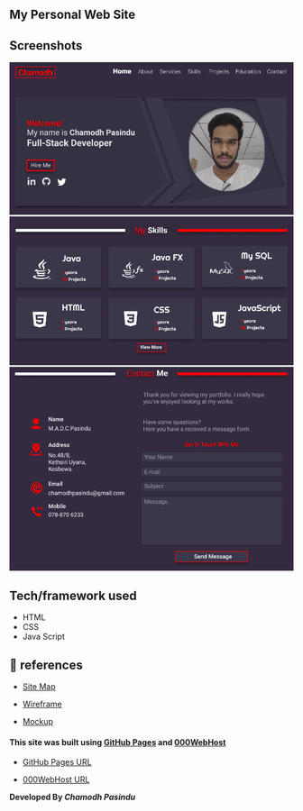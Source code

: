 
## My Personal Web Site


## Screenshots

![Image of Myprofile](assets/images/portfolio1.png)
![Image of Myprofile](assets/images/portfolio3.png)
![Image of Myprofile](assets/images/portfolio2.png)

## Tech/framework used
* HTML
* CSS
* Java Script

## :link: references

* [Site Map](https://www.gloomaps.com/e7KqyYzowP)

* [Wireframe](https://wireframe.cc/42HeXW)

* [Mockup](https://www.figma.com/file/1RzcDOVsBOEoPqe9lc1DOY/Portfoilo?node-id=0%3A1)

#### This site was built using [GitHub Pages](https://pages.github.com/) and [000WebHost](https://www.000webhost.com/?__cf_chl_jschl_tk__=TO2FoBSzgjuetbZdG7MU8EbIkZukgEsU5byQHnwQ45w-1640521467-0-gaNycGzNCv0)

* [GitHub Pages URL](https://chamodhpasindu.github.io/MyProfile/)

* [000WebHost URL](https://chamodhpasindu.000webhostapp.com/)

**Developed By _Chamodh Pasindu_**